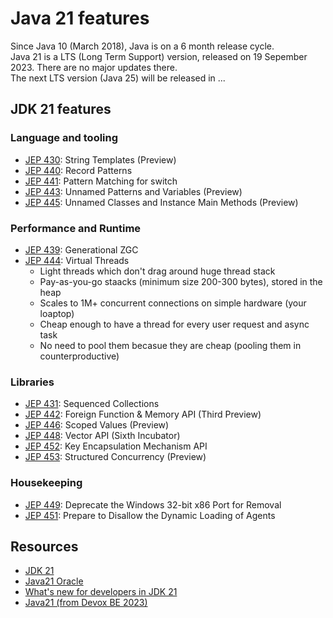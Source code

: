 # Java 21 features
Since Java 10 (March 2018), Java is on a 6 month release cycle. </br>
Java 21 is a LTS (Long Term Support) version, released on 19 Sepember 2023. There are no major updates there.</br>
The next LTS version (Java 25) will be released in ...

## JDK 21 features
### Language and tooling
* [JEP 430](https://openjdk.org/jeps/430): String Templates (Preview)
* [JEP 440](https://openjdk.org/jeps/440): Record Patterns
* [JEP 441](https://openjdk.org/jeps/441): Pattern Matching for switch
* [JEP 443](https://openjdk.org/jeps/443): Unnamed Patterns and Variables (Preview)
* [JEP 445](https://openjdk.org/jeps/445): Unnamed Classes and Instance Main Methods (Preview)
 
### Performance and Runtime
* [JEP 439](https://openjdk.org/jeps/439): Generational ZGC
* [JEP 444](https://openjdk.org/jeps/444): Virtual Threads
  * Light threads which don't drag around huge thread stack
  * Pay-as-you-go staacks (minimum size 200-300 bytes), stored in the heap
  * Scales to 1M+ concurrent connections on simple hardware (your loaptop)
  * Cheap enough to have a thread for every user request and async task
  * No need to pool them becasue they are cheap (pooling them in counterproductive)
  
### Libraries
* [JEP 431](https://openjdk.org/jeps/431): Sequenced Collections
* [JEP 442](https://openjdk.org/jeps/442): Foreign Function & Memory API (Third Preview)
* [JEP 446](https://openjdk.org/jeps/446): Scoped Values (Preview)
* [JEP 448](https://openjdk.org/jeps/448): Vector API (Sixth Incubator)
* [JEP 452](https://openjdk.org/jeps/452): Key Encapsulation Mechanism API
* [JEP 453](https://openjdk.org/jeps/453): Structured Concurrency (Preview)

### Housekeeping
* [JEP 449](https://openjdk.org/jeps/449): Deprecate the Windows 32-bit x86 Port for Removal
* [JEP 451](https://openjdk.org/jeps/451): Prepare to Disallow the Dynamic Loading of Agents

## Resources
* [JDK 21](https://openjdk.org/projects/jdk/21/)
* [Java21 Oracle](https://www.oracle.com/nl/java/technologies/downloads/#java21)
* [What's new for developers in JDK 21 ](https://developers.redhat.com/articles/2023/09/21/whats-new-developers-jdk-21#)
* [Java21 (from Devox BE 2023)](https://www.youtube.com/watch?v=eXCx2hW_xNI&t=29s)


